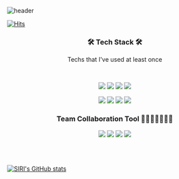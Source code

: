 ![header](https://capsule-render.vercel.app/api?type=slice&color=auto&height=200&section=header&text=Hyun%20Sil&fontSize=50&animation=fadeIn&fontAlign=80&nbsp&fontAlignY=35&rotate=13)
<br>

[![Hits](https://hits.seeyoufarm.com/api/count/incr/badge.svg?url=https%3A%2F%2Fgithub.com%2Fkohyunsil&count_bg=%234F8EF1&title_bg=%23555555&icon=&icon_color=%23E7E7E7&title=hits&edge_flat=false)](https://hits.seeyoufarm.com)

### <p align="center">🛠 Tech Stack 🛠<br>
<p align="center">Techs that I've used at least once</p>
<br>
<p align="center">
  <img src="https://img.shields.io/badge/Python-3766AB?style=flat-square&logo=Python&logoColor=white"/></a>
  <img src="https://img.shields.io/badge/pandas-150458?style=flat-square&logo=pandas&logoColor=white"/></a>
  <img src="https://img.shields.io/badge/numpy-013243?style=flat-square&logo=numpy&logoColor=white"/></a>
  <img src="https://img.shields.io/badge/Plotly-3F4F75?style=flat-square&logo=Plotly&logoColor=white"/></a>
</p>
<p align="center">
  <img src="https://img.shields.io/badge/scikit-learn-F7931E?style=flat-square&logo=scikit-learn&logoColor=white"/></a>
  <img src="https://img.shields.io/badge/MySQL-4479A1?style=flat-square&logo=MySQL&logoColor=white"/></a>
  <img src="https://img.shields.io/badge/Selenium-43B02A?style=flat-square&logo=Selenium&logoColor=white"/></a>
  <img src="https://img.shields.io/badge/Amazon AWS-232F3E?style=flat-square&logo=Amazon AWS&logoColor=white"/></a>
</p>

### <p align="center"> Team Collaboration Tool 👩‍💻🧑🏻‍💻👨‍💻 <br>
<p align="center">
  <img src="https://img.shields.io/badge/Jira-0052CC?style=flat-square&logo=Jira&logoColor=white"/></a>
  <img src="https://img.shields.io/badge/Confluence-172B4D?style=flat-square&logo=Confluence&logoColor=white"/></a>
  <img src="https://img.shields.io/badge/Slack-4A154B?style=flat-square&logo=Slack&logoColor=white"/></a>
  <img src="https://img.shields.io/badge/Notion-000000?style=flat-square&logo=Notion&logoColor=white"/></a>
</p>
<br>
<br>

[![SIRI's GitHub stats](https://github-readme-stats.vercel.app/api?username=kohyunsil)](https://github.com/kohyunsil/github-readme-stats)


<!--
**kohyunsil/kohyunsil** is a ✨ _special_ ✨ repository because its `README.md` (this file) appears on your GitHub profile.

Here are some ideas to get you started:

- 🔭 I’m currently working on ...
- 🌱 I’m currently learning ...
- 👯 I’m looking to collaborate on ...
- 🤔 I’m looking for help with ...
- 💬 Ask me about ...
- 📫 How to reach me: ...
- 😄 Pronouns: ...
- ⚡ Fun fact: ...
-->
